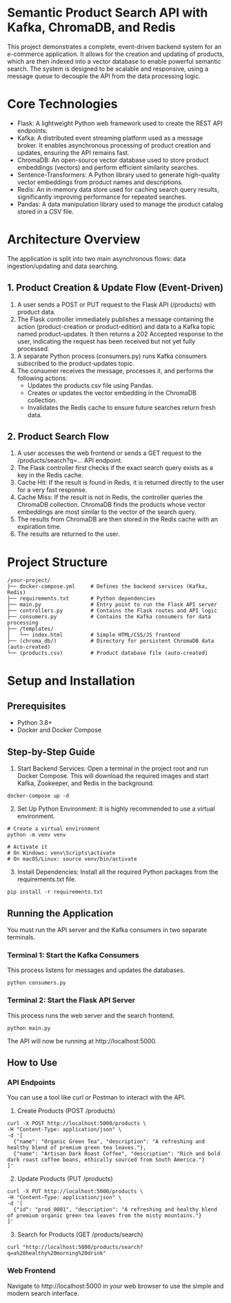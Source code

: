 # Semantic Product Search API with Kafka, ChromaDB, and Redis

This project demonstrates a complete, event-driven backend system for an e-commerce application. It allows for the creation and updating of products, which are then indexed into a vector database to enable powerful semantic search. The system is designed to be scalable and responsive, using a message queue to decouple the API from the data processing logic.

# Core Technologies

* Flask: A lightweight Python web framework used to create the REST API endpoints.
* Kafka: A distributed event streaming platform used as a message broker. It enables asynchronous processing of product creation and updates, ensuring the API remains fast.
* ChromaDB: An open-source vector database used to store product embeddings (vectors) and perform efficient similarity searches.
* Sentence-Transformers: A Python library used to generate high-quality vector embeddings from product names and descriptions.
* Redis: An in-memory data store used for caching search query results, significantly improving performance for repeated searches.
* Pandas: A data manipulation library used to manage the product catalog stored in a CSV file.

# Architecture Overview

The application is split into two main asynchronous flows: data ingestion/updating and data searching.

## 1. Product Creation & Update Flow (Event-Driven)

1. A user sends a POST or PUT request to the Flask API (/products) with product data.
2. The Flask controller immediately publishes a message containing the action (product-creation or product-edition) and data to a Kafka topic named product-updates. It then returns a 202 Accepted response to the user, indicating the request has been received but not yet fully processed.
3. A separate Python process (consumers.py) runs Kafka consumers subscribed to the product-updates topic.
4. The consumer receives the message, processes it, and performs the following actions:
    * Updates the products.csv file using Pandas.
    * Creates or updates the vector embedding in the ChromaDB collection.
    * Invalidates the Redis cache to ensure future searches return fresh data.

## 2. Product Search Flow

1. A user accesses the web frontend or sends a GET request to the /products/search?q=... API endpoint.
2. The Flask controller first checks if the exact search query exists as a key in the Redis cache.
3. Cache Hit: If the result is found in Redis, it is returned directly to the user for a very fast response.
4. Cache Miss: If the result is not in Redis, the controller queries the ChromaDB collection. ChromaDB finds the products whose vector embeddings are most similar to the vector of the search query.
5. The results from ChromaDB are then stored in the Redis cache with an expiration time.
6. The results are returned to the user.

# Project Structure

```
/your-project/
├── docker-compose.yml     # Defines the backend services (Kafka, Redis)
├── requirements.txt       # Python dependencies
├── main.py                # Entry point to run the Flask API server
├── controllers.py         # Contains the Flask routes and API logic
├── consumers.py           # Contains the Kafka consumers for data processing
├── /templates/
│   └── index.html         # Simple HTML/CSS/JS frontend
├── (chroma_db/)           # Directory for persistent ChromaDB data (auto-created)
└── (products.csv)         # Product database file (auto-created)
```

# Setup and Installation

## Prerequisites
* Python 3.8+
* Docker and Docker Compose

## Step-by-Step Guide
1. Start Backend Services: Open a terminal in the project root and run Docker Compose. This will download the required images and start Kafka, Zookeeper, and Redis in the background.

```
docker-compose up -d
```

2. Set Up Python Environment: It is highly recommended to use a virtual environment.

```
# Create a virtual environment
python -m venv venv

# Activate it
# On Windows: venv\Scripts\activate
# On macOS/Linux: source venv/bin/activate
```

3. Install Dependencies: Install all the required Python packages from the requirements.txt file.

```
pip install -r requirements.txt
```

## Running the Application
You must run the API server and the Kafka consumers in two separate terminals.

### Terminal 1: Start the Kafka Consumers
This process listens for messages and updates the databases.

```
python consumers.py
```

### Terminal 2: Start the Flask API Server
This process runs the web server and the search frontend.

```
python main.py
```

The API will now be running at http://localhost:5000.

## How to Use
### API Endpoints
You can use a tool like curl or Postman to interact with the API.

1. Create Products (POST /products)

```
curl -X POST http://localhost:5000/products \
-H "Content-Type: application/json" \
-d '[
  {"name": "Organic Green Tea", "description": "A refreshing and healthy blend of premium green tea leaves."},
  {"name": "Artisan Dark Roast Coffee", "description": "Rich and bold dark roast coffee beans, ethically sourced from South America."}
]'
```

2. Update Products (PUT /products)

```
curl -X PUT http://localhost:5000/products \
-H "Content-Type: application/json" \
-d '[
  {"id": "prod_0001", "description": "A refreshing and healthy blend of premium organic green tea leaves from the misty mountains."}
]'
```

3. Search for Products (GET /products/search)

```
curl "http://localhost:5000/products/search?q=a%20healthy%20morning%20drink"
```

### Web Frontend
Navigate to http://localhost:5000 in your web browser to use the simple and modern search interface.

